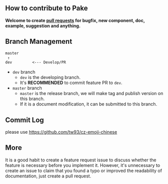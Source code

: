 ## How to contribute to Pake

**Welcome to create [pull requests](https://github.com/tw93/Pake/compare/) for bugfix, new component, doc, example, suggestion and anything.**

## Branch Management

```txt
master
 ↑
dev         <--- Develop/PR
```

- `dev` branch
  - `dev` is the developing branch.
  - It's **RECOMMENDED** to commit feature PR to `dev`.
- `master` branch
  - `master` is the release branch, we will make tag and publish version on this branch.
  - If it is a document modification, it can be submitted to this branch.

## Commit Log

please use <https://github.com/tw93/cz-emoji-chinese>

## More

It is a good habit to create a feature request issue to discuss whether the feature is necessary before you implement it. However, it's unnecessary to create an issue to claim that you found a typo or improved the readability of documentation, just create a pull request.
